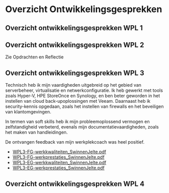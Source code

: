 # Overzicht Ontwikkelingsgesprekken

## Overzicht ontwikkelingsgesprekken WPL 1

## Overzicht ontwikkelingsgesprekken WPL 2

Zie Opdrachten en Reflectie

## Overzicht ontwikkelingsgesprekken WPL 3
Technisch heb ik mijn vaardigheden uitgebreid op het gebied van serverbeheer, virtualisatie en netwerkconfiguratie. Ik heb gewerkt met tools zoals Hyper-V, HPE StoreOnce en Synology, en ben beter geworden in het instellen van cloud back-upoplossingen met Veeam. Daarnaast heb ik security-kennis opgedaan, zoals het instellen van firewalls en het beveiligen van klantomgevingen.

In termen van soft skills heb ik mijn probleemoplossend vermogen en zelfstandigheid verbeterd, evenals mijn documentatievaardigheden, zoals het maken van handleidingen.

De ontvangen feedback van mijn werkplekcoach was heel positief.

-   [WPL3-FG-werkkwaliteiten_SwinnenJelte.pdf](https://github.com/PXL-Digital-SNE-Werkplekleren/portfolio-JelteSwinnenPXL/blob/main/Ontwikkeling/WPL3-FG-werkkwaliteiten_SwinnenJelte.pdf)
-   [WPL3-FG-werkprestaties_SwinnenJelte.pdf](https://github.com/PXL-Digital-SNE-Werkplekleren/portfolio-JelteSwinnenPXL/blob/main/Ontwikkeling/WPL3-FG-werkprestaties_SwinnenJelte.pdf)
-   [WPL3-EG-werkkwaliteiten_SwinnenJelte.pdf](https://github.com/PXL-Digital-SNE-Werkplekleren/portfolio-JelteSwinnenPXL/blob/main/Ontwikkeling/WPL3-EG-werkkwaliteiten_SwinnenJelte.pdf)
-   [WPL3-EG-werkprestaties_SwinnenJelte.pdf](https://github.com/PXL-Digital-SNE-Werkplekleren/portfolio-JelteSwinnenPXL/blob/main/Ontwikkeling/WPL3-EG-werkprestaties_SwinnenJelte.pdf)




## Overzicht ontwikkelingsgesprekken WPL 4
